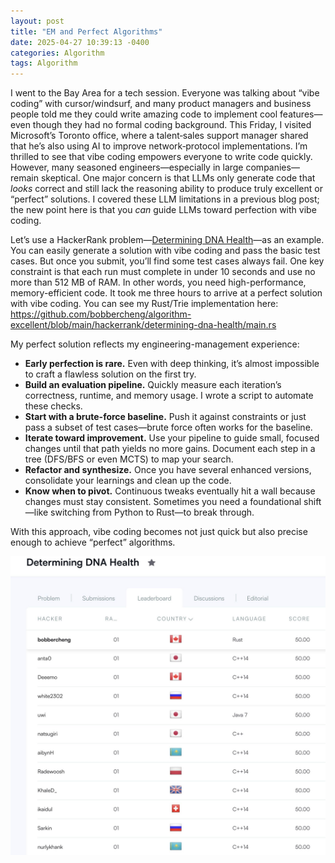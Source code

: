 ```yaml
---
layout: post
title: "EM and Perfect Algorithms"
date: 2025-04-27 10:39:13 -0400
categories: Algorithm
tags: Algorithm
---
```


I went to the Bay Area for a tech session. Everyone was talking about “vibe coding” with cursor/windsurf, and many product managers and business people told me they could write amazing code to implement cool features—even though they had no formal coding background. This Friday, I visited Microsoft’s Toronto office, where a talent‐sales support manager shared that he’s also using AI to improve network‐protocol implementations. I’m thrilled to see that vibe coding empowers everyone to write code quickly. However, many seasoned engineers—especially in large companies—remain skeptical. One major concern is that LLMs only generate code that *looks* correct and still lack the reasoning ability to produce truly excellent or “perfect” solutions. I covered these LLM limitations in a previous blog post; the new point here is that you *can* guide LLMs toward perfection with vibe coding.

Let’s use a HackerRank problem—[Determining DNA Health](https://www.hackerrank.com/challenges/determining-dna-health/problem)—as an example. You can easily generate a solution with vibe coding and pass the basic test cases. But once you submit, you’ll find some test cases always fail. One key constraint is that each run must complete in under 10 seconds and use no more than 512 MB of RAM. In other words, you need high-performance, memory-efficient code. It took me three hours to arrive at a perfect solution with vibe coding. You can see my Rust/Trie implementation here:  
https://github.com/bobbercheng/algorithm-excellent/blob/main/hackerrank/determining-dna-health/main.rs

My perfect solution reflects my engineering-management experience:

- **Early perfection is rare.** Even with deep thinking, it’s almost impossible to craft a flawless solution on the first try.  
- **Build an evaluation pipeline.** Quickly measure each iteration’s correctness, runtime, and memory usage. I wrote a script to automate these checks.  
- **Start with a brute-force baseline.** Push it against constraints or just pass a subset of test cases—brute force often works for the baseline.  
- **Iterate toward improvement.** Use your pipeline to guide small, focused changes until that path yields no more gains. Document each step in a tree (DFS/BFS or even MCTS) to map your search.  
- **Refactor and synthesize.** Once you have several enhanced versions, consolidate your learnings and clean up the code.  
- **Know when to pivot.** Continuous tweaks eventually hit a wall because changes must stay consistent. Sometimes you need a foundational shift—like switching from Python to Rust—to break through.  

With this approach, vibe coding becomes not just quick but also precise enough to achieve “perfect” algorithms.  

![Determining-DNA-Health-1745783396220.jpeg](https://raw.githubusercontent.com/bobbercheng/blog/main/docs/pictures/Determining-DNA-Health-1745783396220.jpeg)